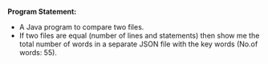 **Program Statement:**
* A Java program to compare two files. 
* If two files are equal (number of lines and statements) then show me the total number of words in a separate JSON file with the key words (No.of words: 55).
